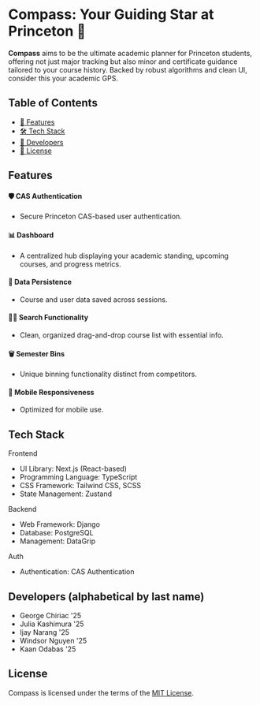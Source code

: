 # Compass: Your Guiding Star at Princeton 🧭

**Compass** aims to be the ultimate academic planner for Princeton students, offering not just major tracking but also minor and certificate guidance tailored to your course history. Backed by robust algorithms and clean UI, consider this your academic GPS.

## Table of Contents
- [🌟 Features](#features)
- [🛠 Tech Stack](#tech-stack)
- [👥 Developers](#developers)
- [📜 License](#license)

## Features

#### 🛡 CAS Authentication
- Secure Princeton CAS-based user authentication.

#### 📊 Dashboard
- A centralized hub displaying your academic standing, upcoming courses, and progress metrics.

#### 💾 Data Persistence
- Course and user data saved across sessions.

#### 🕵️‍♀️ Search Functionality
- Clean, organized drag-and-drop course list with essential info.

#### 🗑 Semester Bins
- Unique binning functionality distinct from competitors.

#### 📲 Mobile Responsiveness
- Optimized for mobile use.

## Tech Stack

Frontend
* UI Library: Next.js (React-based)
* Programming Language: TypeScript
* CSS Framework: Tailwind CSS, SCSS
* State Management: Zustand

Backend
* Web Framework: Django
* Database: PostgreSQL
* Management: DataGrip

Auth
* Authentication: CAS Authentication

## Developers (alphabetical by last name)

- George Chiriac '25
- Julia Kashimura '25
- Ijay Narang '25
- Windsor Nguyen '25
- Kaan Odabas '25

## License

Compass is licensed under the terms of the [MIT License](LICENSE).
